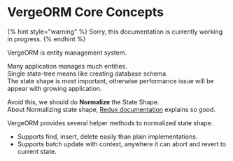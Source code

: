 # VergeORM Core Concepts

{% hint style="warning" %}
Sorry, this documentation is currently working in progress.
{% endhint %}

VergeORM is entity management system.

Many application manages much entities.  
Single state-tree means like creating database schema.  
The state shape is most important, otherwise performance issue will be appear with growing application.

Avoid this, we should do **Normalize** the State Shape.  
About Normalizing state shape, [Redux documentation](https://redux.js.org/recipes/structuring-reducers/normalizing-state-shape) explains so good.

VergeORM provides several helper methods to normalized state shape.

* Supports find, insert, delete easily than plain implementations.
* Supports batch update with context, anywhere it can abort and revert to current state.

